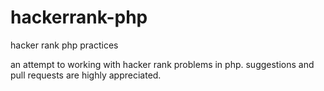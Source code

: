 # hackerrank-php
hacker rank php practices

an attempt to working with hacker rank problems in php. suggestions and pull requests are highly appreciated.
